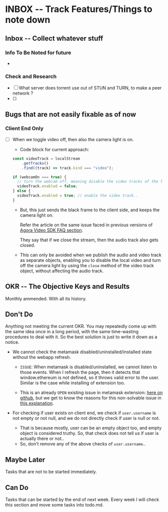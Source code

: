 # INBOX -- Track Features/Things to note down

## Inbox -- Collect whatever stuff

### Info To Be Noted for future

- 

### Check and Research

- [ ] What server does torrent use out of STUN and TURN, to make a peer network ?
- [ ] 

## Bugs that are not easily fixable as of now

### Client End Only

- [ ] When we toggle video off, then also the camera light is on.

    * Code block for current approach:
    ```js
    const videoTrack = localStream
        .getTracks()
        .find((track) => track.kind === "video");

    if (webcamOn === true) {
      // turn the webcam off, meaning disable the video tracks of the local stream
      videoTrack.enabled = false;
    } else {
      videoTrack.enabled = true; // enable the video track..
    }
    ```

    * But, this just sends the black frame to the client side, and keeps the camera light on.
        
        Refer the article on the same issue faced in previous versions of [Agora Video SDK FAQ section](https://docs.agora.io/en/All/faq/web_camera_light).

        They say that if we close the stream, then the audio track also gets closed. 
    * This can only be avoided when we publish the audio and video track as separate objects, enabling you to disable the local video and turn off the camera light by using the `close` method of the video track object, without affecting the audio track.

## OKR -- The Objective Keys and Results

Monthly ammended. With all its history.

## Don't Do

Anything not meeting the current OKR. You may repeatedly come up with the same idea once in a long period, with the same time-wasting procedures to deal with it. So the best solution is just to write it down as a notice.

- We cannot check the metamask disabled/uninstalled/installed state without the webapp refresh.

    - `ISSUE`: When metamask is disabled/uninstalled, we cannot listen to those events. When I refresh the page, then it detects that window.ethereum is not defined, so it throws valid error to the user. Similar is the case while installing of extension too.

    - This is an already `OPEN` existing issue in metamask extension: [here on github](https://github.com/MetaMask/metamask-extension/issues/5936), but we get to know the reasons for this non-solvable issue in [this explanation](https://github.com/MetaMask/metamask-extension/issues/5936#issuecomment-755741448).

- For checking if user exists on client end, we check if `user.username` is not empty or not null, and we do not directly check if user is null or not.
    
    - That is because mostly, user can be an empty object too, and empty object is considered truthy. So, that check does not tell us if user is actually there or not..
    - So, don't remove any of the above checks of `user.username`..

## Maybe Later

Tasks that are not to be started immediately.

## Can Do

Tasks that can be started by the end of next week. Every week I will check this section and move some tasks into todo.md.
